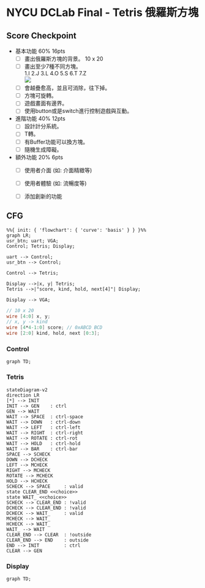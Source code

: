 # NYCU DCLab Final - Tetris 俄羅斯方塊

## Score Checkpoint

- 基本功能 60% 16pts
    - [ ] 畫出俄羅斯方塊的背景。 10 x 20
    - [ ] 畫出至少7種不同方塊。  
      1.I 2.J 3.L 4.O 5.S 6.T 7.Z  
      ![](https://learnopencv.com/wp-content/uploads/2020/11/tetris-pieces.png)
    - [ ] 會越疊愈高，並且可消除，往下掉。
    - [ ] 方塊可旋轉。
    - [ ] 遊戲畫面有邊界。
    - [ ] 使用button或是switch進行控制遊戲與互動。
- 進階功能 40% 12pts
    - [ ] 設計計分系統。
    - [ ] T轉。
    - [ ] 有Buffer功能可以換方塊。
    - [ ] 隨機生成障礙。
- 額外功能 20% 6pts
    - [ ] 使用者介面 (如: 介面精緻等)
    - [ ] 使用者體驗 (如: 流暢度等)
    - [ ] 添加創新的功能


## CFG

```mermaid
%%{ init: { 'flowchart': { 'curve': 'basis' } } }%%
graph LR;
usr_btn; uart; VGA;
Control; Tetris; Display;

uart --> Control;
usr_btn --> Control;

Control --> Tetris;

Display -->|x, y| Tetris;
Tetris -->|"score, kind, hold, next[4]"| Display;

Display --> VGA;
```

```verilog
// 10 x 20
wire [4:0] x, y;
// x, y -> kind
wire [4*4-1:0] score; // 0xABCD BCD
wire [2:0] kind, hold, next [0:3];
```

### Control

```mermaid
graph TD;
```

### Tetris

```mermaid
stateDiagram-v2
direction LR
[*] --> INIT
INIT --> GEN    : ctrl
GEN --> WAIT
WAIT --> SPACE  : ctrl-space
WAIT --> DOWN   : ctrl-down
WAIT --> LEFT   : ctrl-left
WAIT --> RIGHT  : ctrl-right
WAIT --> ROTATE : ctrl-rot
WAIT --> HOLD   : ctrl-hold
WAIT --> BAR    : ctrl-bar
SPACE --> SCHECK
DOWN --> DCHECK
LEFT --> MCHECK
RIGHT --> MCHECK
ROTATE --> MCHECK
HOLD --> HCHECK
SCHECK --> SPACE     : valid
state CLEAR_END <<choice>>
state WAIT_ <<choice>>
SCHECK --> CLEAR_END : !valid
DCHECK --> CLEAR_END : !valid
DCHECK --> WAIT_     : valid
MCHECK --> WAIT_
HCHECK --> WAIT_
WAIT_ --> WAIT
CLEAR_END --> CLEAR  : !outside
CLEAR_END --> END    : outside
END --> INIT         : ctrl
CLEAR --> GEN
```

### Display

```mermaid
graph TD;
```
